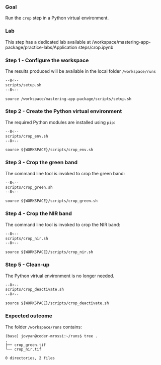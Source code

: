### Goal

Run the `crop` step in a Python virtual environment.

### Lab

This step has a dedicated lab available at /workspace/mastering-app-package/practice-labs/Application steps/crop.ipynb

### Step 1 - Configure the workspace

The results produced will be available in the local folder `/workspace/runs`

```bash linenums="1" hl_lines="2-4" title="terminal"
--8<--
scripts/setup.sh
--8<--
```

```
source /workspace/mastering-app-package/scripts/setup.sh
```

### Step 2 - Create the Python virtual environment

The required Python modules are installed using `pip`:

```bash linenums="1" hl_lines="3" title="terminal"
--8<--
scripts/crop_env.sh
--8<--
```

```
source ${WORKSPACE}/scripts/crop_env.sh
```

### Step 3 - Crop the green band

The command line tool is invoked to crop the green band:

```bash linenums="1" hl_lines="7-11" title="terminal"
--8<--
scripts/crop_green.sh
--8<--
```

```
source ${WORKSPACE}/scripts/crop_green.sh
```

### Step 4 - Crop the NIR band

The command line tool is invoked to crop the NIR band:

```bash linenums="1" hl_lines="7-11" title="terminal"
--8<--
scripts/crop_nir.sh
--8<--
```

```
source ${WORKSPACE}/scripts/crop_nir.sh
```

### Step 5 - Clean-up

The Python virtual environment is no longer needed.

```bash linenums="1" title="terminal"
--8<--
scripts/crop_deactivate.sh
--8<--
```

```
source ${WORKSPACE}/scripts/crop_deactivate.sh
```

### Expected outcome

The folder `/workspace/runs` contains: 

```
(base) jovyan@coder-mrossi:~/runs$ tree .
.
├── crop_green.tif
└── crop_nir.tif

0 directories, 2 files
```